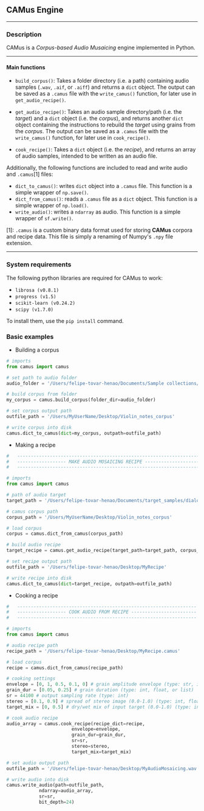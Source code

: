 ## **CAMus Engine**

---

### **Description**

CAMus is a _Corpus-based Audio Musaicing_ engine implemented in Python.

---

#### **Main functions**

- `build_corpus()`: Takes a folder directory (i.e. a path) containing audio samples (`.wav`, `.aif`, or `.aiff`) and returns a `dict` object. The output can be saved as a `.camus` file with the `write_camus()` function, for later use in `get_audio_recipe()`.

- `get_audio_recipe()`: Takes an audio sample directory/path (i.e. the _target_) and a `dict` object (i.e. the _corpus_), and returns another `dict` object containing the instructions to rebuild the _target_ using grains from the _corpus_. The output can be saved as a `.camus` file with the `write_camus()` function, for later use in `cook_recipe()`.

- `cook_recipe()`: Takes a `dict` object (i.e. the _recipe_), and returns an array of audio samples, intended to be written as an audio file.

Additionally, the following functions are included to read and write audio and `.camus`[1] files:

- `dict_to_camus()`: writes `dict` object into a `.camus` file. This function is a simple wrapper of `np.save()`.
- `dict_from_camus()`: reads a `.camus` file as a `dict` object. This function is a simple wrapper of `np.load()`.
- `write_audio()`: writes a `ndarray` as audio. This function is a simple wrapper of `sf.write()`.

[1]: `.camus` is a custom binary data format used for storing **CAMus** corpora and recipe data. This file is simply a renaming of Numpy's `.npy` file extension.

---

### System requirements

The following python libraries are required for CAMus to work:

- `librosa (v0.8.1)`
- `progress (v1.5)`
- `scikit-learn (v0.24.2)`
- `scipy (v1.7.0)`

To install them, use the `pip install` command.

### Basic examples

- Building a corpus

```python
# imports
from camus import camus

# set path to audio folder
audio_folder = '/Users/felipe-tovar-henao/Documents/Sample collections/Violin_notes'

# build corpus from folder
my_corpus = camus.build_corpus(folder_dir=audio_folder)

# set corpus output path
outfile_path = '/Users/MyUserName/Desktop/Violin_notes_corpus'

# write corpus into disk
camus.dict_to_camus(dict=my_corpus, outpath=outfile_path)
```

- Making a recipe

```python
#   ----------------------------------------------------------------------
#   ------------------ MAKE AUDIO MOSAICING RECIPE -----------------------
#   ----------------------------------------------------------------------

# imports
from camus import camus

# path of audio target
target_path = '/Users/felipe-tovar-henao/Documents/target_samples/dialogo_44.1Hz.wav'

# camus corpus path
corpus_path = '/Users/MyUserName/Desktop/Violin_notes_corpus'

# load corpus
corpus = camus.dict_from_camus(corpus_path)

# build audio recipe
target_recipe = camus.get_audio_recipe(target_path=target_path, corpus_dict=corpus)

# set recipe output path
outfile_path = '/Users/felipe-tovar-henao/Desktop/MyRecipe'

# write recipe into disk
camus.dict_to_camus(dict=target_recipe, outpath=outfile_path)
```

- Cooking a recipe

```python
#   ------------------------------------------------------------------
#   ------------------ COOK AUDIO FROM RECIPE ------------------------
#   ------------------------------------------------------------------

# imports
from camus import camus

# audio recipe path
recipe_path = '/Users/felipe-tovar-henao/Desktop/MyRecipe.camus'

# load corpus
recipe = camus.dict_from_camus(recipe_path)

# cooking settings
envelope = [0, 1, 0.5, 0.1, 0] # grain amplitude envelope (type: str, int, float or list -- if str, use scipy.signal.windows types)
grain_dur = [0.05, 0.25] # grain duration (type: int, float, or list)
sr = 44100 # output sampling rate (type: int)
stereo = [0.1, 0.9] # spread of stereo image (0.0-1.0) (type: int, float or list)
target_mix = [0, 0.5] # dry/wet mix of input target (0.0-1.0) (type: int, float, or list)

# cook audio recipe
audio_array = camus.cook_recipe(recipe_dict=recipe,
                        envelope=envelope,
                        grain_dur=grain_dur,
                        sr=sr,
                        stereo=stereo,
                        target_mix=target_mix)

# set audio output path
outfile_path = '/Users/felipe-tovar-henao/Desktop/MyAudioMosaicing.wav'

# write audio into disk
camus.write_audio(path=outfile_path,
            ndarray=audio_array,
            sr=sr,
            bit_depth=24)
```
